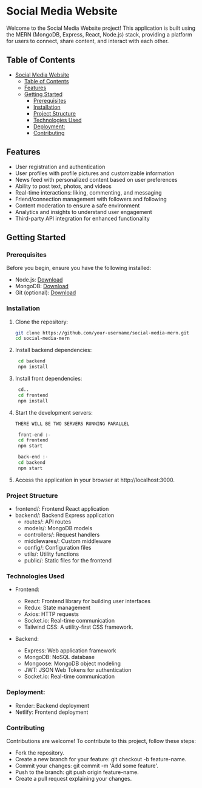 # Social Media Website

Welcome to the Social Media Website project! This application is built using the MERN (MongoDB, Express, React, Node.js) stack, providing a platform for users to connect, share content, and interact with each other.

## Table of Contents

- [Social Media Website](#social-media-website)
  - [Table of Contents](#table-of-contents)
  - [Features](#features)
  - [Getting Started](#getting-started)
    - [Prerequisites](#prerequisites)
    - [Installation](#installation)
    - [Project Structure](#project-structure)
    - [Technologies Used](#technologies-used)
    - [Deployment:](#deployment)
    - [Contributing](#contributing)

## Features

- User registration and authentication
- User profiles with profile pictures and customizable information
- News feed with personalized content based on user preferences
- Ability to post text, photos, and videos
- Real-time interactions: liking, commenting, and messaging
- Friend/connection management with followers and following
- Content moderation to ensure a safe environment
- Analytics and insights to understand user engagement
- Third-party API integration for enhanced functionality

## Getting Started

### Prerequisites

Before you begin, ensure you have the following installed:

- Node.js: [Download](https://nodejs.org/)
- MongoDB: [Download](https://www.mongodb.com/try/download/community)
- Git (optional): [Download](https://git-scm.com/downloads)

### Installation

1. Clone the repository:

   ```bash
   git clone https://github.com/your-username/social-media-mern.git
   cd social-media-mern
   ```

2. Install backend dependencies:
 
   ```bash
    cd backend
    npm install
   ```

3. Install front dependencies:

   ```bash
    cd..
    cd frontend
    npm install
   ```

4. Start the development servers:
   ```bash
   THERE WILL BE TWO SERVERS RUNNING PARALLEL

    front-end :- 
    cd frontend
    npm start

    back-end :- 
    cd backend 
    npm start
   ```
5. Access the application in your browser at http://localhost:3000.

### Project Structure
- frontend/: Frontend React application
- backend/: Backend Express application
  - routes/: API routes
  - models/: MongoDB models
  - controllers/: Request handlers
  - middlewares/: Custom middleware
  - config/: Configuration files
  - utils/: Utility functions
  - public/: Static files for the frontend
### Technologies Used

- Frontend:
  - React: Frontend library for building user interfaces
  - Redux: State management
  - Axios: HTTP requests
  - Socket.io: Real-time communication
  - Tailwind CSS: A utility-first CSS framework.
  
- Backend:
  - Express: Web application framework
  - MongoDB: NoSQL database
  - Mongoose: MongoDB object modeling
  - JWT: JSON Web Tokens for authentication
  - Socket.io: Real-time communication

### Deployment:
- Render: Backend deployment
- Netlify: Frontend deployment

### Contributing
Contributions are welcome! To contribute to this project, follow these steps:

-  Fork the repository.
- Create a new branch for your feature: git checkout -b feature-name.
- Commit your changes: git commit -m 'Add some feature'.
- Push to the branch: git push origin feature-name.
- Create a pull request explaining your changes.